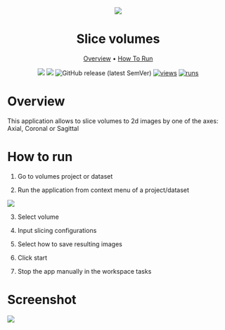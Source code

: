 <div align="center" markdown>
<img src="https://user-images.githubusercontent.com/115161827/216693193-e888bc84-7e47-4e17-a4ad-fe4b9692ece3.jpg"/>  

# Slice volumes
  
<p align="center">
  <a href="#Overview">Overview</a> •
  <a href="#How-To-Run">How To Run</a> 
</p>
  
[![](https://img.shields.io/badge/supervisely-ecosystem-brightgreen)](https://ecosystem.supervise.ly/apps/supervisely-ecosystem/slice-volumes)
[![](https://img.shields.io/badge/slack-chat-green.svg?logo=slack)](https://supervise.ly/slack)
![GitHub release (latest SemVer)](https://img.shields.io/github/v/release/supervisely-ecosystem/slice-volumes)
[![views](https://app.supervise.ly/img/badges/views/supervisely-ecosystem/slice-volumes)](https://supervise.ly)
[![runs](https://app.supervise.ly/img/badges/runs/supervisely-ecosystem/slice-volumes)](https://supervise.ly)

</div>


# Overview
This application allows to slice volumes to 2d images by one of the axes: Axial, Coronal or Sagittal

# How to run

1. Go to volumes project or dataset

2. Run the application from context menu of a project/dataset

<img src="https://user-images.githubusercontent.com/61844772/216614263-0578c2bd-be79-45e0-8a0b-4b25f6ed2429.png">

3. Select volume

4. Input slicing configurations

5. Select how to save resulting images

6. Click start

7. Stop the app manually in the workspace tasks 

# Screenshot

<img src="https://user-images.githubusercontent.com/61844772/216614255-78ad1962-ebc8-4b2c-be99-f2f68117d1cb.png">
